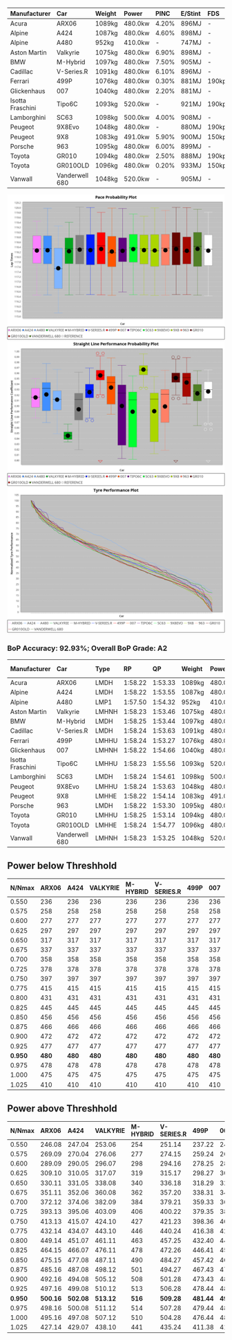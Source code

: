 | Manufacturer     | Car            | Weight | Power   | PINC    | E/Stint | FDS     |
|:-|:-|:-|:-|:-|:-|:-|
| Acura            | ARX06          | 1089kg | 480.0kw | 4.20%   | 896MJ   |    -    |
| Alpine           | A424           | 1087kg | 480.0kw | 4.60%   | 898MJ   |    -    |
| Alpine           | A480           | 952kg  | 410.0kw |    -    | 747MJ   |    -    |
| Aston Martin     | Valkyrie       | 1075kg | 480.0kw | 6.90%   | 898MJ   |    -    |
| BMW              | M-Hybrid       | 1097kg | 480.0kw | 7.50%   | 905MJ   |    -    |
| Cadillac         | V-Series.R     | 1091kg | 480.0kw | 6.10%   | 896MJ   |    -    |
| Ferrari          | 499P           | 1076kg | 480.0kw | 0.30%   | 881MJ   | 190kph  |
| Glickenhaus      | 007            | 1040kg | 480.0kw | 2.20%   | 881MJ   |    -    |
| Isotta Fraschini | Tipo6C         | 1093kg | 520.0kw |    -    | 921MJ   | 190kph  |
| Lamborghini      | SC63           | 1098kg | 500.0kw | 4.00%   | 908MJ   |    -    |
| Peugeot          | 9X8Evo         | 1048kg | 480.0kw |    -    | 880MJ   | 190kph  |
| Peugeot          | 9X8            | 1083kg | 491.0kw | 5.90%   | 900MJ   | 150kph  |
| Porsche          | 963            | 1095kg | 480.0kw | 6.00%   | 899MJ   |    -    |
| Toyota           | GR010          | 1094kg | 480.0kw | 2.50%   | 888MJ   | 190kph  |
| Toyota           | GR010OLD       | 1096kg | 480.0kw | 0.20%   | 933MJ   | 150kph  |
| Vanwall          | Vanderwell 680 | 1048kg | 520.0kw |    -    | 905MJ   |    -    |

![PACECHART](./IMG/AUTO.png)
![STRAIGHTLINEPERFORMANCECHART](./IMG/AUTO_sp.png)
![TYREPERFORMANCECHART](./IMG/AUTO_tw.png)

### BoP Accuracy: 92.93%; Overall BoP Grade: A2
| Manufacturer     | Car            | Type  | RP      | QP      | Weight | Power¹  | Threshhold | PINC    | Power²   | E/Stint | AVG Vmax  | FDS     | RDLC | L/Stint | BOP-Grade | Model Accuracy | Model Points | Match%  | SimDiff |
|:-|:-|:-|:-|:-|:-|:-|:-|:-|:-|:-|:-|:-|:-|:-|:-|:-|:-|:-|:-|
| Acura            | ARX06          | LMDH  | 1:58.22 | 1:53.33 | 1089kg | 480.0kw | 250.0kph   | 4.20%   | 500.20kw |  896MJ  | 287.00kph |    -    | 0.98 | 34      | +A2       | 100.00%        | 996          | 91.88%  | #       |
| Alpine           | A424           | LMDH  | 1:58.22 | 1:53.55 | 1087kg | 480.0kw | 250.0kph   | 4.60%   | 502.10kw |  898MJ  | 288.12kph |    -    | 0.98 | 34      | ~A1       | 99.58%         | 1429         | 99.50%  | #       |
| Alpine           | A480           | LMP1  | 1:57.50 | 1:54.32 |  952kg | 410.0kw | 250.0kph   |    -    | 410.00kw |  747MJ  | 285.19kph |    -    | 0.98 | 32      | -C2       | 94.94%         | 1689         | 72.97%  | #       |
| Aston Martin     | Valkyrie       | LMHNH | 1:58.23 | 1:53.46 | 1075kg | 480.0kw | 250.0kph   | 6.90%   | 513.10kw |  898MJ  | 277.46kph |    -    | 1.02 | 34      | +C2       | 100.00%        | 247          | 73.95%  | #       |
| BMW              | M-Hybrid       | LMDH  | 1:58.25 | 1:53.44 | 1097kg | 480.0kw | 250.0kph   | 7.50%   | 516.00kw |  905MJ  | 284.50kph |    -    | 0.98 | 34      | ~A1       | 99.97%         | 2912         | 100.00% | #       |
| Cadillac         | V-Series.R     | LMDH  | 1:58.24 | 1:53.63 | 1091kg | 480.0kw | 250.0kph   | 6.10%   | 509.30kw |  896MJ  | 287.62kph |    -    | 0.98 | 34      | +A2       | 99.49%         | 5225         | 94.21%  | #       |
| Ferrari          | 499P           | LMHHU | 1:58.24 | 1:53.27 | 1076kg | 480.0kw | 250.0kph   | 0.30%   | 481.40kw |  881MJ  | 291.18kph | 190kph  | 1.02 | 34      | ~A1       | 100.00%        | 5378         | 100.00% | #       |
| Glickenhaus      | 007            | LMHNH | 1:58.22 | 1:54.66 | 1040kg | 480.0kw | 250.0kph   | 2.20%   | 490.60kw |  881MJ  | 291.44kph |    -    | 0.96 | 34      | ~A1       | 93.90%         | 2170         | 97.33%  | #       |
| Isotta Fraschini | Tipo6C         | LMHHU | 1:58.23 | 1:55.56 | 1093kg | 520.0kw | 250.0kph   |    -    | 520.00kw |  921MJ  | 286.78kph | 190kph  | 1.03 | 34      | +B2       | 100.00%        | 132          | 80.22%  | #       |
| Lamborghini      | SC63           | LMDH  | 1:58.24 | 1:54.61 | 1098kg | 500.0kw | 250.0kph   | 4.00%   | 520.00kw |  908MJ  | 284.46kph |    -    | 1.01 | 34      | ~A1       | 100.00%        | 784          | 99.53%  | #       |
| Peugeot          | 9X8Evo         | LMHHU | 1:58.24 | 1:53.63 | 1048kg | 480.0kw | 250.0kph   |    -    | 480.00kw |  880MJ  | 294.84kph | 190kph  | 1.01 | 34      | ~A1       | 100.00%        | 1459         | 97.23%  | #       |
| Peugeot          | 9X8            | LMHHE | 1:58.22 | 1:54.14 | 1083kg | 491.0kw | 250.0kph   | 5.90%   | 520.00kw |  900MJ  | 285.14kph | 150kph  | 1.00 | 34      | ~A1       | 99.18%         | 4817         | 97.14%  | #       |
| Porsche          | 963            | LMDH  | 1:58.22 | 1:53.30 | 1095kg | 480.0kw | 250.0kph   | 6.00%   | 508.80kw |  899MJ  | 284.82kph |    -    | 0.98 | 34      | ~A1       | 99.92%         | 14207        | 100.00% | #       |
| Toyota           | GR010          | LMHHU | 1:58.25 | 1:53.14 | 1094kg | 480.0kw | 250.0kph   | 2.50%   | 492.00kw |  888MJ  | 289.72kph | 190kph  | 1.01 | 34      | ~A1       | 99.86%         | 4280         | 99.17%  | #       |
| Toyota           | GR010OLD       | LMHHE | 1:58.24 | 1:54.77 | 1096kg | 480.0kw | 250.0kph   | 0.20%   | 481.00kw |  933MJ  | 289.27kph | 150kph  | 1.00 | 34      | +B2       | 99.46%         | 925          | 83.72%  | #       |
| Vanwall          | Vanderwell 680 | LMHNH | 1:58.23 | 1:53.25 | 1048kg | 520.0kw | 0.0kph     |    -    | 520.00kw |  905MJ  | 292.58kph |    -    | 1.00 | 34      | ~A1       | 95.82%         | 642          | 100.00% | #       |

## Power below Threshhold
| N/Nmax    | ARX06   | A424    | VALKYRIE | M-HYBRID | V-SERIES.R | 499P    | 007     | TIPO6C  | SC63    | 9X8EVO  | 9X8     | 963     | GR010   | GR010OLD | VANDERWELL 680 | ​     | RPM      | A480    |
|:-|:-|:-|:-|:-|:-|:-|:-|:-|:-|:-|:-|:-|:-|:-|:-|:-|:-|:-|
|  0.550    |  236    |  236    |  236     |  236     |  236       |  236    |  236    |  256    |  246    |  236    |  242    |  236    |  236    |  236     |  256           |  ​    |   --     |   -     |
|  0.575    |  258    |  258    |  258     |  258     |  258       |  258    |  258    |  279    |  269    |  258    |  264    |  258    |  258    |  258     |  279           |  ​    |   --     |   -     |
|  0.600    |  277    |  277    |  277     |  277     |  277       |  277    |  277    |  300    |  289    |  277    |  284    |  277    |  277    |  277     |  300           |  ​    |   --     |   -     |
|  0.625    |  297    |  297    |  297     |  297     |  297       |  297    |  297    |  322    |  309    |  297    |  304    |  297    |  297    |  297     |  322           |  ​    |   --     |   -     |
|  0.650    |  317    |  317    |  317     |  317     |  317       |  317    |  317    |  343    |  330    |  317    |  324    |  317    |  317    |  317     |  343           |  ​    |   --     |   -     |
|  0.675    |  337    |  337    |  337     |  337     |  337       |  337    |  337    |  365    |  351    |  337    |  345    |  337    |  337    |  337     |  365           |  ​    |   --     |   -     |
|  0.700    |  358    |  358    |  358     |  358     |  358       |  358    |  358    |  387    |  372    |  358    |  366    |  358    |  358    |  358     |  387           |  ​    |   --     |   -     |
|  0.725    |  378    |  378    |  378     |  378     |  378       |  378    |  378    |  409    |  393    |  378    |  386    |  378    |  378    |  378     |  409           |  ​    |   --     |   -     |
|  0.750    |  397    |  397    |  397     |  397     |  397       |  397    |  397    |  430    |  413    |  397    |  406    |  397    |  397    |  397     |  430           |  ​    |   --     |   -     |
|  0.775    |  415    |  415    |  415     |  415     |  415       |  415    |  415    |  449    |  432    |  415    |  424    |  415    |  415    |  415     |  449           |  ​    |  5000    |  241    |
|  0.800    |  431    |  431    |  431     |  431     |  431       |  431    |  431    |  467    |  449    |  431    |  441    |  431    |  431    |  431     |  467           |  ​    |  5500    |  284    |
|  0.825    |  445    |  445    |  445     |  445     |  445       |  445    |  445    |  482    |  464    |  445    |  455    |  445    |  445    |  445     |  482           |  ​    |  6000    |  318    |
|  0.850    |  456    |  456    |  456     |  456     |  456       |  456    |  456    |  494    |  475    |  456    |  466    |  456    |  456    |  456     |  494           |  ​    |  6500    |  359    |
|  0.875    |  466    |  466    |  466     |  466     |  466       |  466    |  466    |  505    |  485    |  466    |  476    |  466    |  466    |  466     |  505           |  ​    |  7000    |  401    |
|  0.900    |  472    |  472    |  472     |  472     |  472       |  472    |  472    |  512    |  492    |  472    |  483    |  472    |  472    |  472     |  512           |  ​    |  7500    |  411    |
|  0.925    |  477    |  477    |  477     |  477     |  477       |  477    |  477    |  517    |  497    |  477    |  488    |  477    |  477    |  477     |  517           |  ​    |  8000    |  407    |
| **0.950** | **480** | **480** | **480**  | **480**  | **480**    | **480** | **480** | **520** | **500** | **480** | **491** | **480** | **480** | **480**  | **520**        | **​** | **8500** | **410** |
|  0.975    |  478    |  478    |  478     |  478     |  478       |  478    |  478    |  518    |  498    |  478    |  489    |  478    |  478    |  478     |  518           |  ​    |  9000    |  205    |
|  1.000    |  475    |  475    |  475     |  475     |  475       |  475    |  475    |  514    |  495    |  475    |  486    |  475    |  475    |  475     |  514           |  ​    |   --     |   -     |
|  1.025    |  410    |  410    |  410     |  410     |  410       |  410    |  410    |  444    |  427    |  410    |  419    |  410    |  410    |  410     |  444           |  ​    |   --     |   -     |

## Power above Threshhold
| N/Nmax    | ARX06      | A424       | VALKYRIE   | M-HYBRID | V-SERIES.R | 499P       | 007        | TIPO6C  | SC63    | 9X8EVO  | 9X8        | 963        | GR010      | GR010OLD   | VANDERWELL 680 | ​     | RPM      | A480    |
|:-|:-|:-|:-|:-|:-|:-|:-|:-|:-|:-|:-|:-|:-|:-|:-|:-|:-|:-|
|  0.550    |  246.08    |  247.04    |  253.06    |  254     |  251.14    |  237.22    |  241.28    |  256    |  256    |  236    |  256.48    |  250.39    |  242.49    |  236.47    |  256           |  ​    |   --     |   -     |
|  0.575    |  269.09    |  270.04    |  276.06    |  277     |  274.15    |  259.24    |  264.30    |  279    |  279    |  258    |  279.52    |  273.43    |  264.54    |  258.52    |  279           |  ​    |   --     |   -     |
|  0.600    |  289.09    |  290.05    |  296.07    |  298     |  294.16    |  278.25    |  283.32    |  300    |  300    |  277    |  299.56    |  293.46    |  284.58    |  277.55    |  300           |  ​    |   --     |   -     |
|  0.625    |  309.10    |  310.05    |  317.07    |  319     |  315.17    |  298.27    |  303.35    |  322    |  322    |  297    |  321.60    |  314.49    |  304.62    |  297.59    |  322           |  ​    |   --     |   -     |
|  0.650    |  330.11    |  331.05    |  338.08    |  340     |  336.18    |  318.29    |  324.37    |  343    |  343    |  317    |  342.64    |  335.53    |  324.66    |  317.63    |  343           |  ​    |   --     |   -     |
|  0.675    |  351.11    |  352.06    |  360.08    |  362     |  357.20    |  338.31    |  344.39    |  365    |  365    |  337    |  364.68    |  357.56    |  345.70    |  337.67    |  365           |  ​    |   --     |   -     |
|  0.700    |  372.12    |  374.06    |  382.09    |  384     |  379.21    |  359.33    |  365.42    |  387    |  387    |  358    |  386.72    |  378.60    |  366.75    |  358.72    |  387           |  ​    |   --     |   -     |
|  0.725    |  393.13    |  395.06    |  403.09    |  406     |  400.22    |  379.35    |  386.44    |  409    |  409    |  378    |  408.76    |  399.63    |  386.79    |  378.76    |  409           |  ​    |   --     |   -     |
|  0.750    |  413.13    |  415.07    |  424.10    |  427     |  421.23    |  398.36    |  405.46    |  430    |  430    |  397    |  429.80    |  420.66    |  406.83    |  397.79    |  430           |  ​    |   --     |   -     |
|  0.775    |  432.14    |  434.07    |  443.10    |  446     |  440.24    |  416.38    |  424.48    |  449    |  449    |  415    |  448.84    |  439.69    |  424.86    |  415.83    |  449           |  ​    |  5000    |  241    |
|  0.800    |  449.14    |  451.07    |  461.11    |  463     |  457.25    |  432.40    |  440.50    |  467    |  467    |  431    |  466.87    |  456.72    |  441.90    |  431.86    |  467           |  ​    |  5500    |  284    |
|  0.825    |  464.15    |  466.07    |  476.11    |  478     |  472.26    |  446.41    |  455.52    |  482    |  482    |  445    |  481.90    |  471.74    |  455.93    |  445.89    |  482           |  ​    |  6000    |  318    |
|  0.850    |  475.15    |  477.08    |  487.11    |  490     |  484.27    |  457.42    |  466.53    |  494    |  494    |  456    |  493.92    |  483.76    |  466.95    |  456.91    |  494           |  ​    |  6500    |  359    |
|  0.875    |  485.16    |  487.08    |  498.12    |  501     |  494.27    |  467.43    |  476.54    |  505    |  505    |  466    |  504.94    |  493.78    |  476.97    |  466.93    |  505           |  ​    |  7000    |  401    |
|  0.900    |  492.16    |  494.08    |  505.12    |  508     |  501.28    |  473.43    |  482.55    |  512    |  512    |  472    |  511.95    |  500.79    |  483.98    |  472.94    |  512           |  ​    |  7500    |  411    |
|  0.925    |  497.16    |  499.08    |  510.12    |  513     |  506.28    |  478.44    |  487.56    |  517    |  517    |  477    |  516.96    |  505.80    |  488.99    |  477.95    |  517           |  ​    |  8000    |  407    |
| **0.950** | **500.16** | **502.08** | **513.12** | **516**  | **509.28** | **481.44** | **490.56** | **520** | **520** | **480** | **519.97** | **508.80** | **492.00** | **480.96** | **520**        | **​** | **8500** | **410** |
|  0.975    |  498.16    |  500.08    |  511.12    |  514     |  507.28    |  479.44    |  488.56    |  518    |  518    |  478    |  517.97    |  506.80    |  490.00    |  478.96    |  518           |  ​    |  9000    |  205    |
|  1.000    |  495.16    |  497.08    |  507.12    |  510     |  504.28    |  476.44    |  485.55    |  514    |  514    |  475    |  513.96    |  503.79    |  486.99    |  475.95    |  514           |  ​    |   --     |   -     |
|  1.025    |  427.14    |  429.07    |  438.10    |  441     |  435.24    |  411.38    |  419.48    |  444    |  444    |  410    |  443.83    |  434.68    |  419.85    |  410.82    |  444           |  ​    |   --     |   -     |
